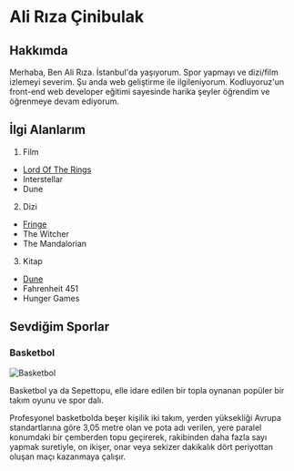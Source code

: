 # Ali Rıza Çinibulak
## Hakkımda
Merhaba, Ben Ali Rıza. İstanbul'da yaşıyorum. Spor yapmayı ve dizi/film izlemeyi severim. Şu anda web geliştirme ile ilgileniyorum. Kodluyoruz'un front-end web developer eğitimi sayesinde harika şeyler öğrendim ve öğrenmeye devam ediyorum.

## İlgi Alanlarım
1. Film
- [Lord Of The Rings](https://www.imdb.com/title/tt0120737/)
- Interstellar
- Dune
2. Dizi
- [Fringe](https://www.imdb.com/title/tt1119644/)
- The Witcher
- The Mandalorian
3. Kitap
- [Dune](https://www.goodreads.com/book/show/44767458-dune)
- Fahrenheit 451
- Hunger Games

## Sevdiğim Sporlar
### Basketbol 
![Basketbol](https://upload.wikimedia.org/wikipedia/commons/c/c3/Jordan_by_Lipofsky_16577.jpg)

Basketbol ya da Sepettopu, elle idare edilen bir topla oynanan popüler bir takım oyunu ve spor dalı. 

Profesyonel basketbolda beşer kişilik iki takım, yerden yüksekliği Avrupa standartlarına göre 3,05 metre olan ve pota adı verilen, yere paralel konumdaki bir çemberden topu geçirerek, rakibinden daha fazla sayı yapmak suretiyle, on ikişer, onar veya sekizer dakikalık dört periyottan oluşan maçı kazanmaya çalışır.